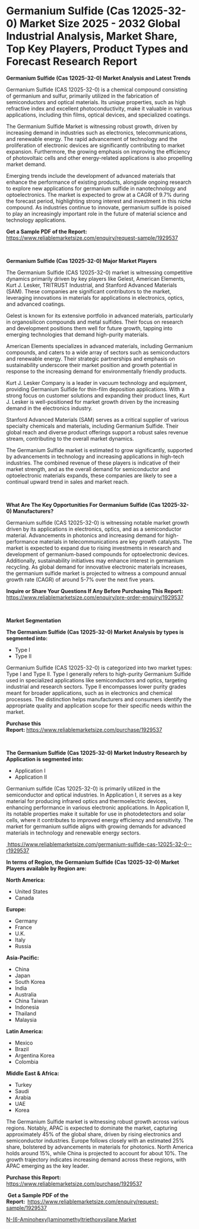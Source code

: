 <p><h1>Germanium Sulfide (Cas 12025-32-0) Market Size 2025 - 2032 Global Industrial Analysis, Market Share, Top Key Players, Product Types and Forecast Research Report</h1></p><p><strong>Germanium Sulfide (Cas 12025-32-0) Market Analysis and Latest Trends</strong></p>
<p><p>Germanium Sulfide (CAS 12025-32-0) is a chemical compound consisting of germanium and sulfur, primarily utilized in the fabrication of semiconductors and optical materials. Its unique properties, such as high refractive index and excellent photoconductivity, make it valuable in various applications, including thin films, optical devices, and specialized coatings.</p><p>The Germanium Sulfide Market is witnessing robust growth, driven by increasing demand in industries such as electronics, telecommunications, and renewable energy. The rapid advancement of technology and the proliferation of electronic devices are significantly contributing to market expansion. Furthermore, the growing emphasis on improving the efficiency of photovoltaic cells and other energy-related applications is also propelling market demand.</p><p>Emerging trends include the development of advanced materials that enhance the performance of existing products, alongside ongoing research to explore new applications for germanium sulfide in nanotechnology and optoelectronics. The market is expected to grow at a CAGR of 9.7% during the forecast period, highlighting strong interest and investment in this niche compound. As industries continue to innovate, germanium sulfide is poised to play an increasingly important role in the future of material science and technology applications.</p></p>
<p><strong>Get a Sample PDF of the Report:&nbsp;</strong> <a href="https://www.reliablemarketsize.com/enquiry/request-sample/1929537?utm_campaign=1845&utm_medium=2&utm_source=Github&utm_content=ia&utm_term=16012025&utm_id=germanium-sulfide-cas-12025-32-0">https://www.reliablemarketsize.com/enquiry/request-sample/1929537</a></p>
<p>&nbsp;</p>
<p><strong>Germanium Sulfide (Cas 12025-32-0) Major Market Players</strong></p>
<p><p>The Germanium Sulfide (CAS 12025-32-0) market is witnessing competitive dynamics primarily driven by key players like Gelest, American Elements, Kurt J. Lesker, TRITRUST Industrial, and Stanford Advanced Materials (SAM). These companies are significant contributors to the market, leveraging innovations in materials for applications in electronics, optics, and advanced coatings.</p><p>Gelest is known for its extensive portfolio in advanced materials, particularly in organosilicon compounds and metal sulfides. Their focus on research and development positions them well for future growth, tapping into emerging technologies that demand high-purity materials.</p><p>American Elements specializes in advanced materials, including Germanium compounds, and caters to a wide array of sectors such as semiconductors and renewable energy. Their strategic partnerships and emphasis on sustainability underscore their market position and growth potential in response to the increasing demand for environmentally friendly products.</p><p>Kurt J. Lesker Company is a leader in vacuum technology and equipment, providing Germanium Sulfide for thin-film deposition applications. With a strong focus on customer solutions and expanding their product lines, Kurt J. Lesker is well-positioned for market growth driven by the increasing demand in the electronics industry.</p><p>Stanford Advanced Materials (SAM) serves as a critical supplier of various specialty chemicals and materials, including Germanium Sulfide. Their global reach and diverse product offerings support a robust sales revenue stream, contributing to the overall market dynamics.</p><p>The Germanium Sulfide market is estimated to grow significantly, supported by advancements in technology and increasing applications in high-tech industries. The combined revenue of these players is indicative of their market strength, and as the overall demand for semiconductor and optoelectronic materials expands, these companies are likely to see a continual upward trend in sales and market reach.</p></p>
<p>&nbsp;</p>
<p><strong>What Are The Key Opportunities For Germanium Sulfide (Cas 12025-32-0) Manufacturers?</strong></p>
<p><p>Germanium sulfide (CAS 12025-32-0) is witnessing notable market growth driven by its applications in electronics, optics, and as a semiconductor material. Advancements in photonics and increasing demand for high-performance materials in telecommunications are key growth catalysts. The market is expected to expand due to rising investments in research and development of germanium-based compounds for optoelectronic devices. Additionally, sustainability initiatives may enhance interest in germanium recycling. As global demand for innovative electronic materials increases, the germanium sulfide market is projected to witness a compound annual growth rate (CAGR) of around 5-7% over the next five years.</p></p>
<p><strong>Inquire or Share Your Questions If Any Before Purchasing This Report:</strong> <a href="https://www.reliablemarketsize.com/enquiry/pre-order-enquiry/1929537?utm_campaign=1845&utm_medium=2&utm_source=Github&utm_content=ia&utm_term=16012025&utm_id=germanium-sulfide-cas-12025-32-0">https://www.reliablemarketsize.com/enquiry/pre-order-enquiry/1929537</a></p>
<p>&nbsp;</p>
<p><strong>Market Segmentation</strong></p>
<p><strong>The Germanium Sulfide (Cas 12025-32-0) Market Analysis by types is segmented into:</strong></p>
<p><ul><li>Type I</li><li>Type II</li></ul></p>
<p><p>Germanium Sulfide (CAS 12025-32-0) is categorized into two market types: Type I and Type II. Type I generally refers to high-purity Germanium Sulfide used in specialized applications like semiconductors and optics, targeting industrial and research sectors. Type II encompasses lower purity grades meant for broader applications, such as in electronics and chemical processes. The distinction helps manufacturers and consumers identify the appropriate quality and application scope for their specific needs within the market.</p></p>
<p><strong>Purchase this Report:&nbsp;</strong><a href="https://www.reliablemarketsize.com/purchase/1929537?utm_campaign=1845&utm_medium=2&utm_source=Github&utm_content=ia&utm_term=16012025&utm_id=germanium-sulfide-cas-12025-32-0">https://www.reliablemarketsize.com/purchase/1929537</a></p>
<p>&nbsp;</p>
<p><strong>The Germanium Sulfide (Cas 12025-32-0) Market Industry Research by Application is segmented into:</strong></p>
<p><ul><li>Application I</li><li>Application II</li></ul></p>
<p><p>Germanium sulfide (Cas 12025-32-0) is primarily utilized in the semiconductor and optical industries. In Application I, it serves as a key material for producing infrared optics and thermoelectric devices, enhancing performance in various electronic applications. In Application II, its notable properties make it suitable for use in photodetectors and solar cells, where it contributes to improved energy efficiency and sensitivity. The market for germanium sulfide aligns with growing demands for advanced materials in technology and renewable energy sectors.</p></p>
<p><a href="https://www.reliablemarketsize.com/germanium-sulfide-cas-12025-32-0--r1929537?utm_campaign=1845&utm_medium=2&utm_source=Github&utm_content=ia&utm_term=16012025&utm_id=germanium-sulfide-cas-12025-32-0">&nbsp;https://www.reliablemarketsize.com/germanium-sulfide-cas-12025-32-0--r1929537</a></p>
<p><strong>In terms of Region, the Germanium Sulfide (Cas 12025-32-0) Market Players available by Region are:</strong></p>
<p>
    <p> <strong> North America: </strong>
        <ul>
            <li>United States</li>
            <li>Canada</li>
        </ul>
        </p> 
    <p> <strong> Europe: </strong>
        <ul>
            <li>Germany</li>
            <li>France</li>
            <li>U.K.</li>
            <li>Italy</li>
            <li>Russia</li>
        </ul>
        </p> 
    <p> <strong> Asia-Pacific: </strong>
        <ul>
            <li>China</li>
            <li>Japan</li>
            <li>South Korea</li>
            <li>India</li>
            <li>Australia</li>
            <li>China Taiwan</li>
            <li>Indonesia</li>
            <li>Thailand</li>
            <li>Malaysia</li>
        </ul>
        </p> 
    <p> <strong> Latin America: </strong>
        <ul>
            <li>Mexico</li>
            <li>Brazil</li>
            <li>Argentina Korea</li>
            <li>Colombia</li>
        </ul>
        </p> 
    <p> <strong> Middle East & Africa: </strong>
        <ul>
            <li>Turkey</li>
            <li>Saudi</li>
            <li>Arabia</li>
            <li>UAE</li>
            <li>Korea</li>
        </ul>
    </p>
    </p>
<p><p>The Germanium Sulfide market is witnessing robust growth across various regions. Notably, APAC is expected to dominate the market, capturing approximately 45% of the global share, driven by rising electronics and semiconductor industries. Europe follows closely with an estimated 25% share, bolstered by advancements in materials for photonics. North America holds around 15%, while China is projected to account for about 10%. The growth trajectory indicates increasing demand across these regions, with APAC emerging as the key leader.</p></p>
<p><strong>Purchase this Report: </strong><a href="https://www.reliablemarketsize.com/purchase/1929537?utm_campaign=1845&utm_medium=2&utm_source=Github&utm_content=ia&utm_term=16012025&utm_id=germanium-sulfide-cas-12025-32-0">https://www.reliablemarketsize.com/purchase/1929537</a></p>
<p>&nbsp;<strong>Get a Sample PDF of the Report:&nbsp;&nbsp;</strong><a href="https://www.reliablemarketsize.com/enquiry/request-sample/1929537?utm_campaign=1845&utm_medium=2&utm_source=Github&utm_content=ia&utm_term=16012025&utm_id=germanium-sulfide-cas-12025-32-0">https://www.reliablemarketsize.com/enquiry/request-sample/1929537</a></p>
<p><strong></strong></p>
<p><p><a href="https://github.com/RickHolmes3/Market-Research-Report-List-7/blob/main/n-6-aminohexylaminomethyltriethoxysilane-market.md?utm_campaign=1845&utm_medium=2&utm_source=Github&utm_content=ia&utm_term=16012025&utm_id=germanium-sulfide-cas-12025-32-0">N-(6-Aminohexyl)aminomethyltriethoxysilane Market</a></p></p>